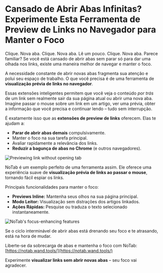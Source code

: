 
# Cansado de Abrir Abas Infinitas? Experimente Esta Ferramenta de Preview de Links no Navegador para Manter o Foco

Clique. Nova aba. Clique. Nova aba. Lê um pouco. Clique. Nova aba. Parece familiar? Se você está cansado de abrir abas sem parar só para dar uma olhada nos links, existe uma maneira melhor de navegar e manter o foco.

A necessidade constante de abrir novas abas fragmenta sua atenção e polui seu espaço de trabalho. O que você precisa é de uma ferramenta de **visualização prévia de links no navegador**.

Essas extensões inteligentes permitem que você veja o conteúdo *por trás* de um link sem realmente sair da sua página atual ou abrir uma nova aba. Imagine passar o mouse sobre um link em um artigo, ver uma prévia, obter a informação que você precisa e continuar lendo – tudo sem interrupção.

É exatamente isso que as **extensões de preview de links** oferecem. Elas te ajudam a:
*   **Parar de abrir abas demais** compulsivamente.
*   Manter o foco na sua tarefa principal.
*   Avaliar rapidamente a relevância dos links.
*   **Reduzir a bagunça de abas no Chrome** (e outros navegadores).

![Previewing link without opening tab](images/notab1.png)

NoTab é um exemplo perfeito de uma ferramenta assim. Ele oferece uma experiência suave de **visualização prévia de links ao passar o mouse**, tornando fácil espiar os links.

Principais funcionalidades para manter o foco:
*   **Previews Inline:** Mantenha seus olhos na sua página principal.
*   **Modo Leitor:** Visualização sem distrações dos artigos linkados.
*   **Ações Rápidas:** Pesquise ou traduza o texto selecionado instantaneamente.

![NoTab's focus-enhancing features](images/notab2.png)

Se o ciclo interminável de abrir abas está drenando seu foco e te atrasando, está na hora de mudar.

Liberte-se da sobrecarga de abas e mantenha o foco com NoTab: [https://notab.wand.tools/](https://notab.wand.tools/)

Experimente **visualizar links sem abrir novas abas** – seu foco vai agradecer.
